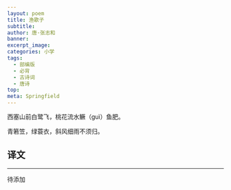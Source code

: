 ```yaml
---
layout: poem
title: 渔歌子
subtitle: 
author: 唐·张志和
banner: 
excerpt_image: 
categories: 小学
tags:
  - 部编版
  - 必背
  - 古诗词
  - 唐诗
top: 
meta: Springfield
---
```


西塞山前白鹭飞，桃花流水鳜（guì）鱼肥。

青箬笠，绿蓑衣，斜风细雨不须归。


## 译文

---

待添加